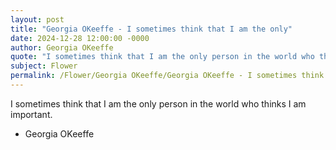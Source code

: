 ```yaml
---
layout: post
title: "Georgia OKeeffe - I sometimes think that I am the only"
date: 2024-12-28 12:00:00 -0000
author: Georgia OKeeffe
quote: "I sometimes think that I am the only person in the world who thinks I am important."
subject: Flower
permalink: /Flower/Georgia OKeeffe/Georgia OKeeffe - I sometimes think that I am the only
---
```


I sometimes think that I am the only person in the world who thinks I am important.

- Georgia OKeeffe

